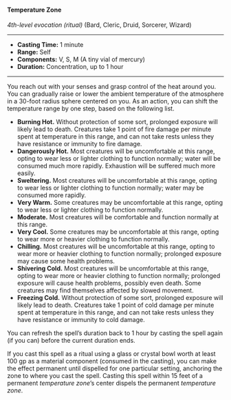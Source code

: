 #### Temperature Zone
*4th-level evocation* *(ritual)* (Bard, Cleric, Druid, Sorcerer, Wizard)
___
- **Casting Time:** 1 minute
- **Range:** Self
- **Components:** V, S, M (A tiny vial of mercury)
- **Duration:** Concentration, up to 1 hour
---
You reach out with your senses and grasp control of the heat around you. You can gradually raise or lower the ambient temperature of the atmosphere in a 30-foot radius sphere centered on you. As an action, you can shift the temperature range by one step, based on the following list.

* **Burning Hot.** Without protection of some sort, prolonged exposure will likely lead to death. Creatures take 1 point of fire damage per minute spent at temperature in this range, and can not take rests unless they have resistance or immunity to fire damage.
* **Dangerously Hot.** Most creatures will be uncomfortable at this range, opting to wear less or lighter clothing to function normally; water will be consumed much more rapidly. Exhaustion will be suffered much more easily.
* **Sweltering.** Most creatures will be uncomfortable at this range, opting to wear less or lighter clothing to function normally; water may be consumed more rapidly.
* **Very Warm.** Some creatures may be uncomfortable at this range, opting to wear less or lighter clothing to function normally.
* **Moderate.** Most creatures will be comfortable and function normally at this range.
* **Very Cool.** Some creatures may be uncomfortable at this range, opting to wear more or heavier clothing to function normally.
* **Chilling.** Most creatures will be uncomfortable at this range, opting to wear more or heavier clothing to function normally; prolonged exposure may cause some health problems.
* **Shivering Cold.** Most creatures will be uncomfortable at this range, opting to wear more or heavier clothing to function normally; prolonged exposure will cause health problems, possibly even death. Some creatures may find themselves affected by slowed movement.
* **Freezing Cold.** Without protection of some sort, prolonged exposure will likely lead to death. Creatures take 1 point of cold damage per minute spent at temperature in this range, and can not take rests unless they have resistance or immunity to cold damage.

You can refresh the spell’s duration back to 1 hour by casting the spell again (if you can) before the current duration ends.

If you cast this spell as a ritual using a glass or crystal bowl worth at least 100 gp as a material component (consumed in the casting), you can make the effect permanent until dispelled for one particular setting, anchoring the zone to where you cast the spell. Casting this spell within 15 feet of a permanent *temperature zone*’s center dispels the permanent *temperature zone*.
